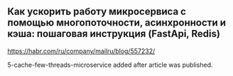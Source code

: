 ## Как ускорить работу микросервиса с помощью многопоточности, асинхронности и кэша: пошаговая инструкция (FastApi, Redis)

https://habr.com/ru/company/mailru/blog/557232/

5-cache-few-threads-microservice added after article was published.
